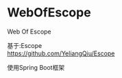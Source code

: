 # WebOfEscope
 Web Of Escope
 
 基于:Escope  
 https://github.com/YeliangQiu/Escope
 
 使用Spring Boot框架
